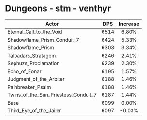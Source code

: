 # Dungeons - stm - venthyr
| Actor | DPS | Increase |
|---|:---:|:---:|
|Eternal_Call_to_the_Void|6514|6.80%|
|Shadowflame_Prism_Conduit_7|6424|5.33%|
|Shadowflame_Prism|6303|3.34%|
|Talbadars_Stratagem|6246|2.41%|
|Sephuzs_Proclamation|6239|2.30%|
|Echo_of_Eonar|6195|1.57%|
|Judgment_of_the_Arbiter|6188|1.46%|
|Painbreaker_Psalm|6188|1.46%|
|Twins_of_the_Sun_Priestess_Conduit_7|6187|1.44%|
|Base|6099|0.00%|
|Third_Eye_of_the_Jailer|6097|-0.03%|
